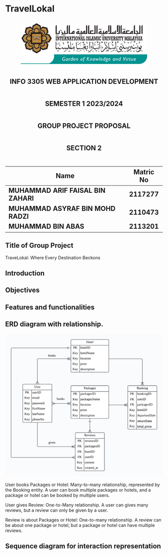 # TravelLokal

<h2 align="center">

<p align="center">
  <img width="80%" height="10%" src="images/IIUMLOGO.jpg">
</p>

INFO 3305 WEB APPLICATION DEVELOPMENT
<br><br>

SEMESTER 1 2023/2024
<br><br>

GROUP PROJECT PROPOSAL
<br><br>

SECTION 2
<br><br>

<div align="center">
  
| Name        | Matric No           | 
| ------------- |:-------------:|
| MUHAMMAD ARIF FAISAL BIN ZAHARI      | 2117277 |
| MUHAMMAD ASYRAF BIN MOHD RADZI      | 2110473|
| MUHAMMAD BIN ABAS | 2113201     | 
</div>
</h2>

## Title of Group Project

TraveLokal: Where Every Destination Beckons

## Introduction

## Objectives

## Features and functionalities

## ERD diagram with relationship. 

![Alt text](images/ERDdiagram.png)

User books Packages or Hotel: Many-to-many relationship, represented by the Booking entity. A user can book multiple packages or hotels, and a package or hotel can be booked by multiple users.

User gives Review: One-to-Many relationship. A user can gives many reviews, but a review can only be given by a user.

Review is about Packages or Hotel: One-to-many relationship. A review can be about one package or hotel, but a package or hotel can have multiple reviews.



## Sequence diagram for interaction representation

